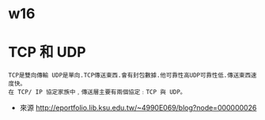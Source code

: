 # w16
# TCP 和 UDP
```
TCP是雙向傳輸 UDP是單向.TCP傳送東西.會有封包數據.他可靠性高UDP可靠性低.傳送東西速度快。
在 TCP/ IP 協定家族中﹐傳送層主要有兩個協定﹕TCP 與 UDP。
```
* 來源
http://eportfolio.lib.ksu.edu.tw/~4990E069/blog?node=000000026
